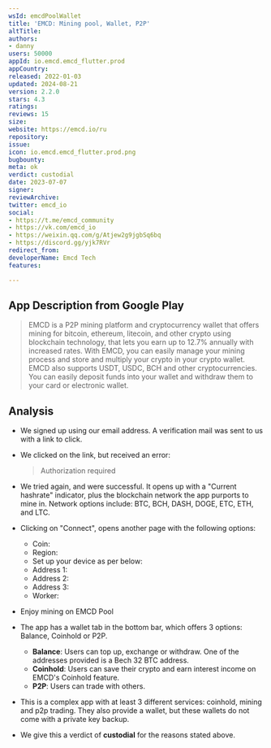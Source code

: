 ```yaml
---
wsId: emcdPoolWallet
title: 'EMCD: Mining pool, Wallet, P2P'
altTitle: 
authors:
- danny
users: 50000
appId: io.emcd.emcd_flutter.prod
appCountry: 
released: 2022-01-03
updated: 2024-08-21
version: 2.2.0
stars: 4.3
ratings: 
reviews: 15
size: 
website: https://emcd.io/ru
repository: 
issue: 
icon: io.emcd.emcd_flutter.prod.png
bugbounty: 
meta: ok
verdict: custodial
date: 2023-07-07
signer: 
reviewArchive: 
twitter: emcd_io
social:
- https://t.me/emcd_community
- https://vk.com/emcd_io
- https://weixin.qq.com/g/Atjew2g9jgbSq6bq
- https://discord.gg/yjk7RVr
redirect_from: 
developerName: Emcd Tech
features: 

---
```


## App Description from Google Play

> EMCD is a P2P mining platform and cryptocurrency wallet that offers mining for bitcoin, ethereum, litecoin, and other crypto using blockchain technology, that lets you earn up to 12.7% annually with increased rates. With EMCD, you can easily manage your mining process and store and multiply your crypto in your crypto wallet. EMCD also supports USDT, USDC, BCH and other cryptocurrencies. You can easily deposit funds into your wallet and withdraw them to your card or electronic wallet.

## Analysis

- We signed up using our email address. A verification mail was sent to us with a link to click.
- We clicked on the link, but received an error:
  > Authorization required

- We tried again, and were successful. It opens up with a "Current hashrate" indicator, plus the blockchain network the app purports to mine in. Network options include: BTC, BCH, DASH, DOGE, ETC, ETH, and LTC.
- Clicking on "Connect", opens another page with the following options:
  - Coin:
  - Region:
  - Set up your device as per below:
  - Address 1:
  - Address 2:
  - Address 3:
  - Worker:
- Enjoy mining on EMCD Pool
- The app has a wallet tab in the bottom bar, which offers 3 options: Balance, Coinhold or P2P.
  - **Balance**: Users can top up, exchange or withdraw. One of the addresses provided is a Bech 32 BTC address.
  - **Coinhold**: Users can save their crypto and earn interest income on EMCD's Coinhold feature.
  - **P2P**: Users can trade with others.
- This is a complex app with at least 3 different services: coinhold, mining and p2p trading. They also provide a wallet, but these wallets do not come with a private key backup.
- We give this a verdict of **custodial** for the reasons stated above.
